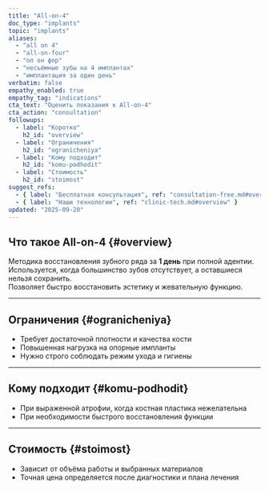 ```yaml
---
title: "All-on-4"
doc_type: "implants"
topic: "implants"
aliases:
  - "all on 4"
  - "all-on-four"
  - "ол он фор"
  - "несъёмные зубы на 4 имплантах"
  - "имплантация за один день"
verbatim: false
empathy_enabled: true
empathy_tag: "indications"
cta_text: "Оценить показания к All-on-4"
cta_action: "consultation"
followups:
  - label: "Коротко"
    h2_id: "overview"
  - label: "Ограничения"
    h2_id: "ogranicheniya"
  - label: "Кому подходит"
    h2_id: "komu-podhodit"
  - label: "Стоимость"
    h2_id: "stoimost"
suggest_refs:
  - { label: "Бесплатная консультация", ref: "consultation-free.md#overview" }
  - { label: "Наши технологии", ref: "clinic-tech.md#overview" }
updated: "2025-09-20"
---
```


## Что такое All-on-4 {#overview}
Методика восстановления зубного ряда за **1 день** при полной адентии.  
Используется, когда большинство зубов отсутствует, а оставшиеся нельзя сохранить.  
Позволяет быстро восстановить эстетику и жевательную функцию.

---

## Ограничения {#ogranicheniya}
<!-- aliases: ["ограничения all-on-4","минусы метода all-on-4","риски all on four"] -->
- Требует достаточной плотности и качества кости  
- Повышенная нагрузка на опорные импланты  
- Нужно строго соблюдать режим ухода и гигиены  

---

## Кому подходит {#komu-podhodit}
<!-- aliases: ["кому подходит all-on-4","показания all-on-4","для кого методика all on 4"] -->
- При выраженной атрофии, когда костная пластика нежелательна  
- При необходимости быстрого восстановления функции  

---

## Стоимость {#stoimost}
<!-- aliases: ["стоимость all-on-4","цена all-on-4","сколько стоит all on 4"] -->
- Зависит от объёма работы и выбранных материалов  
- Точная цена определяется после диагностики и плана лечения  
